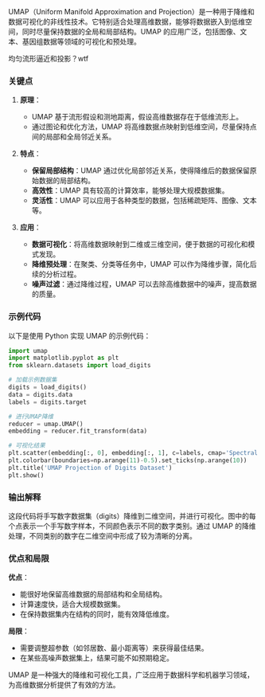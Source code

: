 UMAP（Uniform Manifold Approximation and Projection）是一种用于降维和数据可视化的非线性技术。它特别适合处理高维数据，能够将数据嵌入到低维空间，同时尽量保持数据的全局和局部结构。UMAP 的应用广泛，包括图像、文本、基因组数据等领域的可视化和预处理。

均匀流形逼近和投影？wtf

### 关键点

1. **原理**：
   - UMAP 基于流形假设和测地距离，假设高维数据存在于低维流形上。
   - 通过图论和优化方法，UMAP 将高维数据点映射到低维空间，尽量保持点间的局部和全局邻近关系。

2. **特点**：
   - **保留局部结构**：UMAP 通过优化局部邻近关系，使得降维后的数据保留原始数据的局部结构。
   - **高效性**：UMAP 具有较高的计算效率，能够处理大规模数据集。
   - **灵活性**：UMAP 可以应用于各种类型的数据，包括稀疏矩阵、图像、文本等。

3. **应用**：
   - **数据可视化**：将高维数据映射到二维或三维空间，便于数据的可视化和模式发现。
   - **降维预处理**：在聚类、分类等任务中，UMAP 可以作为降维步骤，简化后续的分析过程。
   - **噪声过滤**：通过降维过程，UMAP 可以去除高维数据中的噪声，提高数据的质量。

### 示例代码

以下是使用 Python 实现 UMAP 的示例代码：

```python
import umap
import matplotlib.pyplot as plt
from sklearn.datasets import load_digits

# 加载示例数据集
digits = load_digits()
data = digits.data
labels = digits.target

# 进行UMAP降维
reducer = umap.UMAP()
embedding = reducer.fit_transform(data)

# 可视化结果
plt.scatter(embedding[:, 0], embedding[:, 1], c=labels, cmap='Spectral', s=5)
plt.colorbar(boundaries=np.arange(11)-0.5).set_ticks(np.arange(10))
plt.title('UMAP Projection of Digits Dataset')
plt.show()
```

### 输出解释

这段代码将手写数字数据集（digits）降维到二维空间，并进行可视化。图中的每个点表示一个手写数字样本，不同颜色表示不同的数字类别。通过 UMAP 的降维处理，不同类别的数字在二维空间中形成了较为清晰的分离。

### 优点和局限

**优点**：
- 能很好地保留高维数据的局部结构和全局结构。
- 计算速度快，适合大规模数据集。
- 在保持数据集内在结构的同时，能有效降低维度。

**局限**：
- 需要调整超参数（如邻居数、最小距离等）来获得最佳结果。
- 在某些高噪声数据集上，结果可能不如预期稳定。

UMAP 是一种强大的降维和可视化工具，广泛应用于数据科学和机器学习领域，为高维数据分析提供了有效的方法。
